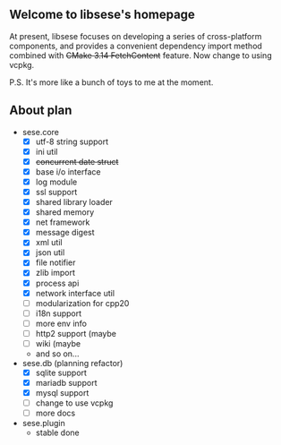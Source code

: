 ## Welcome to libsese's homepage

At present, libsese focuses on developing a series of cross-platform components, 
and provides a convenient dependency import method combined with ~~CMake 3.14 FetchContent~~ feature.
Now change to using vcpkg.

P.S. It's more like a bunch of toys to me at the moment.

## About plan
- sese.core
  - [x] utf-8 string support
  - [x] ini util
  - [x] ~~concurrent date struct~~
  - [x] base i/o interface
  - [x] log module
  - [x] ssl support
  - [x] shared library loader
  - [x] shared memory
  - [x] net framework
  - [x] message digest
  - [x] xml util
  - [x] json util
  - [x] file notifier
  - [x] zlib import
  - [x] process api
  - [x] network interface util
  - [ ] modularization for cpp20
  - [ ] i18n support
  - [ ] more env info
  - [ ] http2 support (maybe
  - [ ] wiki (maybe
  - and so on...
- sese.db (planning refactor)
  - [x] sqlite support
  - [x] mariadb support
  - [x] mysql support
  - [ ] change to use vcpkg
  - [ ] more docs
- sese.plugin
  - stable done
